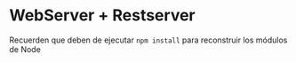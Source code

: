 # WebServer + Restserver

Recuerden que deben de ejecutar `npm install` para reconstruir los módulos de Node
